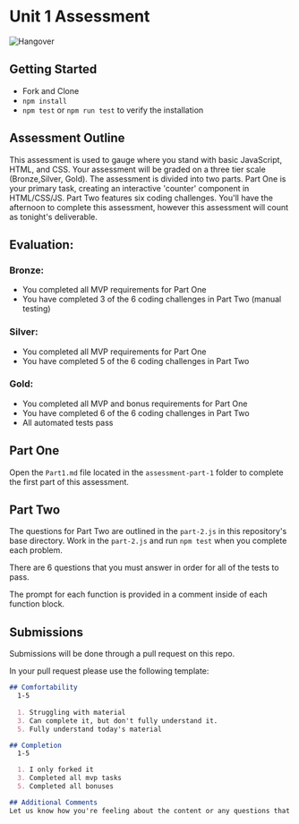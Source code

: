 # Unit 1 Assessment

![Hangover](https://external-content.duckduckgo.com/iu/?u=https%3A%2F%2Fmedia.giphy.com%2Fmedia%2F3owzW5c1tPq63MPmWk%2Fgiphy.gif&f=1&nofb=1)

## Getting Started

- Fork and Clone
- `npm install`
- `npm test` or `npm run test` to verify the installation

## Assessment Outline

This assessment is used to gauge where you stand with basic JavaScript, HTML, and CSS. Your assessment will be graded on a three tier scale (Bronze,Silver, Gold). The assessment is divided into two parts. Part One is your primary task, creating an interactive 'counter' component in HTML/CSS/JS. Part Two features six coding challenges. You'll have the afternoon to complete this assessment, however this assessment will count as tonight's deliverable. 

## Evaluation: 

### Bronze: 
- You completed all MVP requirements for Part One 
- You have completed 3 of the 6 coding challenges in Part Two (manual testing)

### Silver: 
- You completed all MVP requirements for Part One 
- You have completed 5 of the 6 coding challenges in Part Two

### Gold: 
- You completed all MVP and bonus requirements for Part One 
- You have completed 6 of the 6 coding challenges in Part Two
- All automated tests pass

## Part One

Open the `Part1.md` file located in the `assessment-part-1` folder to complete the first part of this assessment.

## Part Two

The questions for Part Two are outlined in the `part-2.js` in this repository's base directory. Work in the `part-2.js` and run `npm test` when you complete each problem.

There are 6 questions that you must answer in order for all of the tests to pass.

The prompt for each function is provided in a comment inside of each function block.

## Submissions

Submissions will be done through a pull request on this repo. 

In your pull request please use the following template: 

```md
## Comfortability
  1-5
  
  1. Struggling with material
  3. Can complete it, but don't fully understand it.
  5. Fully understand today's material

## Completion
  1-5

  1. I only forked it
  3. Completed all mvp tasks
  5. Completed all bonuses

## Additional Comments
Let us know how you're feeling about the content or any questions that you may still have. If you had trouble with this homework, let us know what you had trouble with. (Be as specific as possible!)
```
